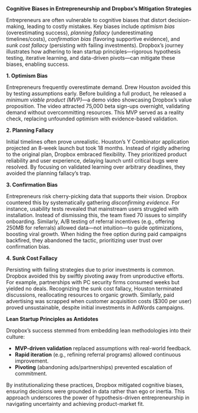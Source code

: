 **Cognitive Biases in Entrepreneurship and Dropbox’s Mitigation Strategies**

Entrepreneurs are often vulnerable to cognitive biases that distort decision-making, leading to costly mistakes. Key biases include *optimism bias* (overestimating success), *planning fallacy* (underestimating timelines/costs), *confirmation bias* (favoring supportive evidence), and *sunk cost fallacy* (persisting with failing investments). Dropbox’s journey illustrates how adhering to lean startup principles—rigorous hypothesis testing, iterative learning, and data-driven pivots—can mitigate these biases, enabling success.

**1. Optimism Bias**  

Entrepreneurs frequently overestimate demand. Drew Houston avoided this by testing assumptions early. Before building a full product, he released a *minimum viable product (MVP)*—a demo video showcasing Dropbox’s value proposition. The video attracted 75,000 beta sign-ups overnight, validating demand without overcommitting resources. This MVP served as a reality check, replacing unfounded optimism with evidence-based validation.

**2. Planning Fallacy**  

Initial timelines often prove unrealistic. Houston’s Y Combinator application projected an 8-week launch but took 18 months. Instead of rigidly adhering to the original plan, Dropbox embraced flexibility. They prioritized product reliability and user experience, delaying launch until critical bugs were resolved. By focusing on validated learning over arbitrary deadlines, they avoided the planning fallacy’s trap.

**3. Confirmation Bias**  

Entrepreneurs risk cherry-picking data that supports their vision. Dropbox countered this by systematically gathering *disconfirming evidence*. For instance, usability tests revealed that mainstream users struggled with installation. Instead of dismissing this, the team fixed 70 issues to simplify onboarding. Similarly, A/B testing of referral incentives (e.g., offering 250MB for referrals) allowed data—not intuition—to guide optimizations, boosting viral growth. When hiding the free option during paid campaigns backfired, they abandoned the tactic, prioritizing user trust over confirmation bias.

**4. Sunk Cost Fallacy**  

Persisting with failing strategies due to prior investments is common. Dropbox avoided this by swiftly pivoting away from unproductive efforts. For example, partnerships with PC security firms consumed weeks but yielded no deals. Recognizing the sunk cost fallacy, Houston terminated discussions, reallocating resources to organic growth. Similarly, paid advertising was scrapped when customer acquisition costs ($300 per user) proved unsustainable, despite initial investments in AdWords campaigns.

**Lean Startup Principles as Antidotes**  

Dropbox’s success stemmed from embedding lean methodologies into their culture:  

- **MVP-driven validation** replaced assumptions with real-world feedback.  
- **Rapid iteration** (e.g., refining referral programs) allowed continuous improvement.  
- **Pivoting** (abandoning ads/partnerships) prevented escalation of commitment.  

By institutionalizing these practices, Dropbox mitigated cognitive biases, ensuring decisions were grounded in data rather than ego or inertia. This approach underscores the power of hypothesis-driven entrepreneurship in navigating uncertainty and achieving product-market fit.